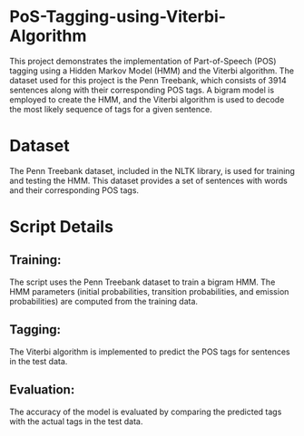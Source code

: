 # PoS-Tagging-using-Viterbi-Algorithm

This project demonstrates the implementation of Part-of-Speech (POS) tagging using a Hidden Markov Model (HMM) and the Viterbi algorithm. The dataset used for this project is the Penn Treebank, which consists of 3914 sentences along with their corresponding POS tags. A bigram model is employed to create the HMM, and the Viterbi algorithm is used to decode the most likely sequence of tags for a given sentence.

# Dataset
The Penn Treebank dataset, included in the NLTK library, is used for training and testing the HMM. This dataset provides a set of sentences with words and their corresponding POS tags.

# Script Details
## Training:

The script uses the Penn Treebank dataset to train a bigram HMM. The HMM parameters (initial probabilities, transition probabilities, and emission probabilities) are computed from the training data.

## Tagging:

The Viterbi algorithm is implemented to predict the POS tags for sentences in the test data.

## Evaluation:

The accuracy of the model is evaluated by comparing the predicted tags with the actual tags in the test data.

  
